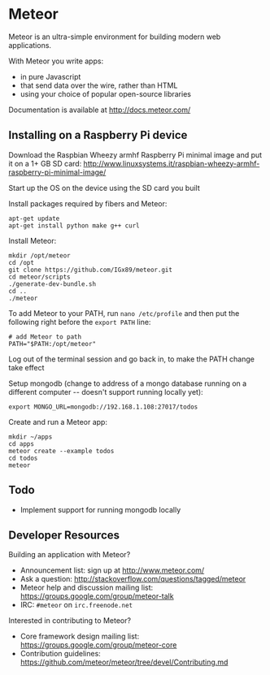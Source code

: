 # Meteor

Meteor is an ultra-simple environment for building modern web
applications.

With Meteor you write apps:

* in pure Javascript
* that send data over the wire, rather than HTML
* using your choice of popular open-source libraries

Documentation is available at http://docs.meteor.com/

## Installing on a Raspberry Pi device

Download the Raspbian Wheezy armhf Raspberry Pi minimal image and put it on a 1+ GB SD card: http://www.linuxsystems.it/raspbian-wheezy-armhf-raspberry-pi-minimal-image/

Start up the OS on the device using the SD card you built

Install packages required by fibers and Meteor:
	
    apt-get update
	apt-get install python make g++ curl

Install Meteor:

	mkdir /opt/meteor
	cd /opt
	git clone https://github.com/IGx89/meteor.git
	cd meteor/scripts
	./generate-dev-bundle.sh
	cd ..
	./meteor

To add Meteor to your PATH, run `nano /etc/profile` and then put the following right before the `export PATH` line:

    # add Meteor to path
    PATH="$PATH:/opt/meteor"

Log out of the terminal session and go back in, to make the PATH change take effect

Setup mongodb (change to address of a mongo database running on a different computer -- doesn't support running locally yet):

	export MONGO_URL=mongodb://192.168.1.108:27017/todos

Create and run a Meteor app:

	mkdir ~/apps
	cd apps
	meteor create --example todos
	cd todos
	meteor

## Todo

* Implement support for running mongodb locally

## Developer Resources

Building an application with Meteor?

* Announcement list: sign up at http://www.meteor.com/
* Ask a question: http://stackoverflow.com/questions/tagged/meteor
* Meteor help and discussion mailing list: https://groups.google.com/group/meteor-talk
* IRC: `#meteor` on `irc.freenode.net`

Interested in contributing to Meteor?

* Core framework design mailing list: https://groups.google.com/group/meteor-core
* Contribution guidelines: https://github.com/meteor/meteor/tree/devel/Contributing.md
